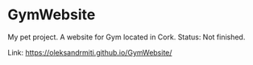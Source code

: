 # GymWebsite
My pet project. A website for Gym located in Cork. 
Status: Not finished.

Link:
https://oleksandrmiti.github.io/GymWebsite/
